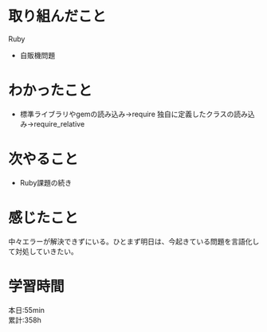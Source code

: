 # 取り組んだこと       
Ruby
- 自販機問題
# わかったこと
- 標準ライブラリやgemの読み込み→require
  独自に定義したクラスの読み込み→require_relative
# 次やること
- Ruby課題の続き
# 感じたこと
中々エラーが解決できずにいる。ひとまず明日は、今起きている問題を言語化して対処していきたい。  
# 学習時間  
本日:55min  
累計:358h
